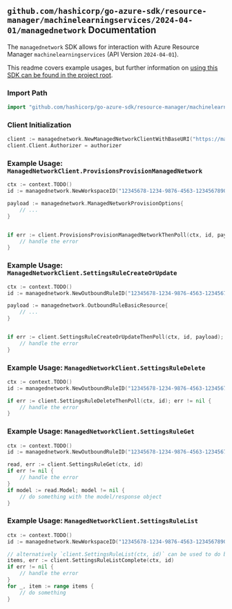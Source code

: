 
## `github.com/hashicorp/go-azure-sdk/resource-manager/machinelearningservices/2024-04-01/managednetwork` Documentation

The `managednetwork` SDK allows for interaction with Azure Resource Manager `machinelearningservices` (API Version `2024-04-01`).

This readme covers example usages, but further information on [using this SDK can be found in the project root](https://github.com/hashicorp/go-azure-sdk/tree/main/docs).

### Import Path

```go
import "github.com/hashicorp/go-azure-sdk/resource-manager/machinelearningservices/2024-04-01/managednetwork"
```


### Client Initialization

```go
client := managednetwork.NewManagedNetworkClientWithBaseURI("https://management.azure.com")
client.Client.Authorizer = authorizer
```


### Example Usage: `ManagedNetworkClient.ProvisionsProvisionManagedNetwork`

```go
ctx := context.TODO()
id := managednetwork.NewWorkspaceID("12345678-1234-9876-4563-123456789012", "example-resource-group", "workspaceName")

payload := managednetwork.ManagedNetworkProvisionOptions{
	// ...
}


if err := client.ProvisionsProvisionManagedNetworkThenPoll(ctx, id, payload); err != nil {
	// handle the error
}
```


### Example Usage: `ManagedNetworkClient.SettingsRuleCreateOrUpdate`

```go
ctx := context.TODO()
id := managednetwork.NewOutboundRuleID("12345678-1234-9876-4563-123456789012", "example-resource-group", "workspaceName", "outboundRuleName")

payload := managednetwork.OutboundRuleBasicResource{
	// ...
}


if err := client.SettingsRuleCreateOrUpdateThenPoll(ctx, id, payload); err != nil {
	// handle the error
}
```


### Example Usage: `ManagedNetworkClient.SettingsRuleDelete`

```go
ctx := context.TODO()
id := managednetwork.NewOutboundRuleID("12345678-1234-9876-4563-123456789012", "example-resource-group", "workspaceName", "outboundRuleName")

if err := client.SettingsRuleDeleteThenPoll(ctx, id); err != nil {
	// handle the error
}
```


### Example Usage: `ManagedNetworkClient.SettingsRuleGet`

```go
ctx := context.TODO()
id := managednetwork.NewOutboundRuleID("12345678-1234-9876-4563-123456789012", "example-resource-group", "workspaceName", "outboundRuleName")

read, err := client.SettingsRuleGet(ctx, id)
if err != nil {
	// handle the error
}
if model := read.Model; model != nil {
	// do something with the model/response object
}
```


### Example Usage: `ManagedNetworkClient.SettingsRuleList`

```go
ctx := context.TODO()
id := managednetwork.NewWorkspaceID("12345678-1234-9876-4563-123456789012", "example-resource-group", "workspaceName")

// alternatively `client.SettingsRuleList(ctx, id)` can be used to do batched pagination
items, err := client.SettingsRuleListComplete(ctx, id)
if err != nil {
	// handle the error
}
for _, item := range items {
	// do something
}
```

